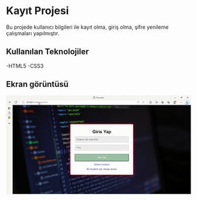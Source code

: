 <h1>Kayıt Projesi</h1>

Bu projede kullanıcı bilgileri ile kayıt olma, giriş olma, şifre yenileme çalışmaları yapılmıştır.

<h2>Kullanılan Teknolojiler</h2>

-HTML5
-CSS3

<h2> Ekran görüntüsü </h2>

![](ekran.gif)